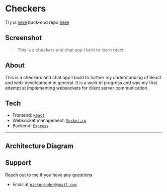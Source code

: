 # Checkers

Try is [here](https://evening-tundra-99017.herokuapp.com/) back-end repo [here](https://github.com/nickprender12/Checkers-api)
## Screenshot

> This is a checkers and chat app I built to learn react.

## About
This is a checkers and chat app I build to further my understanding of React and web-development in general. It is a work in progress and was my first attempt at implementing websockets for client server communication.
## Tech
- Frontend: <a href="https://github.com/facebook/react">`React`</a>
- Websocket management: <a href="https://github.com/socketio/socket.io">`Socket.io`</a>
- Backend: <a href="https://github.com/expressjs/express">`Express`</a>
---

## Architecture Diagram

## Support
 Reach out to me if you have any questions
 - Email at <a href="mailto:nickprender@gmail.com">`nickprender@gmail.com`</a>